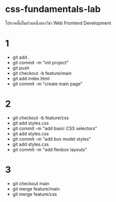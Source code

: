 # css-fundamentals-lab

โปรเจคนี้เป็นส่วนหนึ่งของวิชา 
Web Frontend Development

# 1 
- git add .
- git commit -m "init project"
- git push
- git checkout -b feature/main
- git add index.html
- git commit -m "create main page"

# 2 
- git checkout -b feature/css 
- git add styles.css
- git commit -m "add basic CSS selectors"
- git add styles.css
- git commit -m "add box model styles"  
- git add styles.css
- git commit -m "add flexbox layouts" 

# 3
- git checkout main
- git merge feature/main
- git merge feature/css